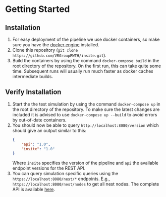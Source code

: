 # Getting Started

## Installation
1. For easy deployment of the pipeline we use docker containers, so make sure you have the [docker engine](https://www.docker.com) installed.
2. Clone this repository (`git clone https://github.com/VRGroupRWTH/insite.git`).
3. Build the containers by using the command `docker-compose build` in the root directory of the repository. On the first run, this can take quite some time. Subsequent runs will usually run much faster as docker caches intermediate builds.

## Verify Installation
1. Start the the test simulation by using the command `docker-compose up` in the root directory of the repository. To make sure the latest changes are included it is advised to use `docker-compose up --build` to avoid errors by out-of-date containers.
2. You should now be able to query `http://localhost:8080/version` which should give an output similar to this:
   ```json
   {
       "api": "1.0",
       "insite": "1.0"
   }
   ```
   Where `insite` specifies the version of the pipeline and `api` the available endpoint versions for the REST API.
3. You can query simulation specific queries using the `https://localhost:8080/nest/*` endpoints. E.g., `https://localhost:8080/nest/nodes` to get all nest nodes. The complete API is available [here](docs/api/README.md).
